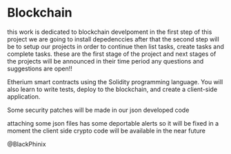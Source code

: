 # Blockchain
this work is dedicated to blockchain develpoment
in the first step of this project we are going to install depedenccies
after that the second step will be to setup our projects in order to continue
then list tasks, create tasks and complete tasks.
these are the first stage of the project and next stages of the projects will be 
announced in their time period
any questions and suggestions are open!!


Etherium smart contracts using the Solidity programming language. You will also learn to write tests, deploy to the blockchain, and create a client-side application.


Some security patches will be made in our json developed code 

attaching some json files has some deportable alerts so it will be fixed in a moment
the client side crypto code will be available in the near future

@BlackPhinix
